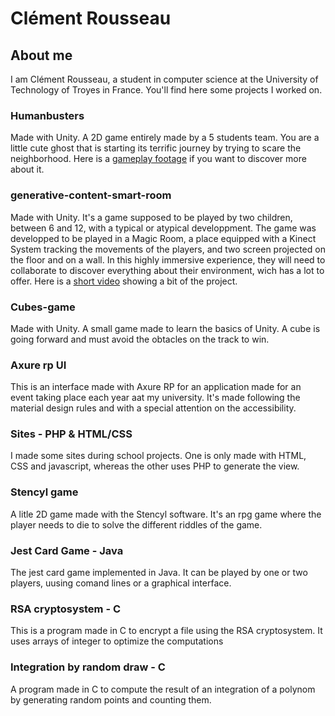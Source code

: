 # Clément Rousseau


## About me

I am Clément Rousseau, a student in computer science at the University of Technology of Troyes in France. You'll find here some projects I worked on.

### Humanbusters

Made with Unity. A 2D game entirely made by a 5 students team. You are a little cute ghost that is starting its terrific journey by trying to scare the neighborhood. Here is a [gameplay footage](https://youtu.be/4UKzsBFSgks) if you want to discover more about it.

### generative-content-smart-room

Made with Unity. It's a game supposed to be played by two children, between 6 and 12, with a typical or atypical developpment. The game was developped to be played in a Magic Room, a place equipped with a Kinect System tracking the movements of the players, and two screen projected on the floor and on a wall. In this highly immersive experience, they will need to collaborate to discover everything about their environment, wich has a lot to offer. Here is a [short video](https://youtu.be/afiMRngNa0w) showing a bit of the project.

### Cubes-game

Made with Unity. A small game made to learn the basics of Unity. A cube is going forward and must avoid the obtacles on the track to win.


### Axure rp UI

This is an interface made with Axure RP for an application made for an event taking place each year aat my university. It's made following the material design rules and with a special attention on the accessibility.


### Sites - PHP & HTML/CSS

I made some sites during school projects. One is only made with HTML, CSS and javascript, whereas the other uses PHP to generate the view.

### Stencyl game

A litle 2D game made with the Stencyl software. It's an rpg game where the player needs to die to solve the different riddles of the game.

### Jest Card Game - Java

The jest card game implemented in Java. It can be played by one or two players, uusing comand lines or a graphical interface.

### RSA cryptosystem - C

This is a program made in C to encrypt a file using the RSA cryptosystem. It uses arrays of integer to optimize the computations

### Integration by random draw - C

A program made in C to compute the result of an integration of a polynom by generating random points and counting them.
